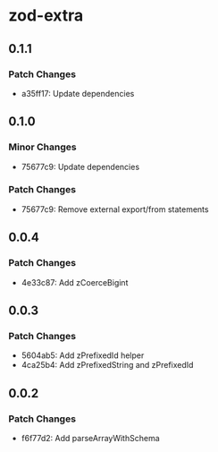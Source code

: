 # zod-extra

## 0.1.1

### Patch Changes

- a35ff17: Update dependencies

## 0.1.0

### Minor Changes

- 75677c9: Update dependencies

### Patch Changes

- 75677c9: Remove external export/from statements

## 0.0.4

### Patch Changes

- 4e33c87: Add zCoerceBigint

## 0.0.3

### Patch Changes

- 5604ab5: Add zPrefixedId helper
- 4ca25b4: Add zPrefixedString and zPrefixedId

## 0.0.2

### Patch Changes

- f6f77d2: Add parseArrayWithSchema
